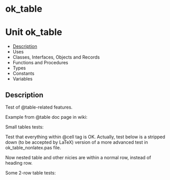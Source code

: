 # ok\_table


# Unit ok\_table

- [Description](#PasDoc-Description)
- Uses
- Classes, Interfaces, Objects and Records
- Functions and Procedures
- Types
- Constants
- Variables

<span id="PasDoc-Description"/>

## Description
Test of @table-related features.</p>
<p>


Example from @table doc page in wiki:





Small tables tests:



 

 



Test that everything within @cell tag is OK. Actually, test below is a stripped down (to be accepted by LaTeX) version of a more advanced test in ok\_table\_nonlatex.pas file.





Now nested table and other nicies are within a normal row, instead of heading row.





Some 2-row table tests:











<span id="PasDoc-Uses"/>
